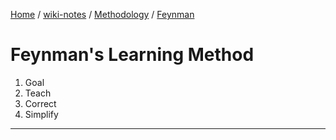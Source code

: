 [Home](https://mengxianbin.github.io) /
[wiki-notes](https://mengxianbin.github.io/wiki-notes/site) /
[Methodology](https://mengxianbin.github.io/wiki-notes/site/Methodology) /
[Feynman](https://mengxianbin.github.io/wiki-notes/site/Methodology/Feynman)

# Feynman's Learning Method

1. Goal
1. Teach
1. Correct
1. Simplify

---
